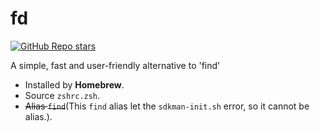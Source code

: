 # fd

[![GitHub Repo stars](https://img.shields.io/github/stars/sharkdp/fd?style=social)](https://github.com/sharkdp/fd)

A simple, fast and user-friendly alternative to 'find'

- Installed by **Homebrew**.
- Source `zshrc.zsh`.
- ~~Alias `find`~~(This `find` alias let the `sdkman-init.sh` error, so it cannot be alias.).
